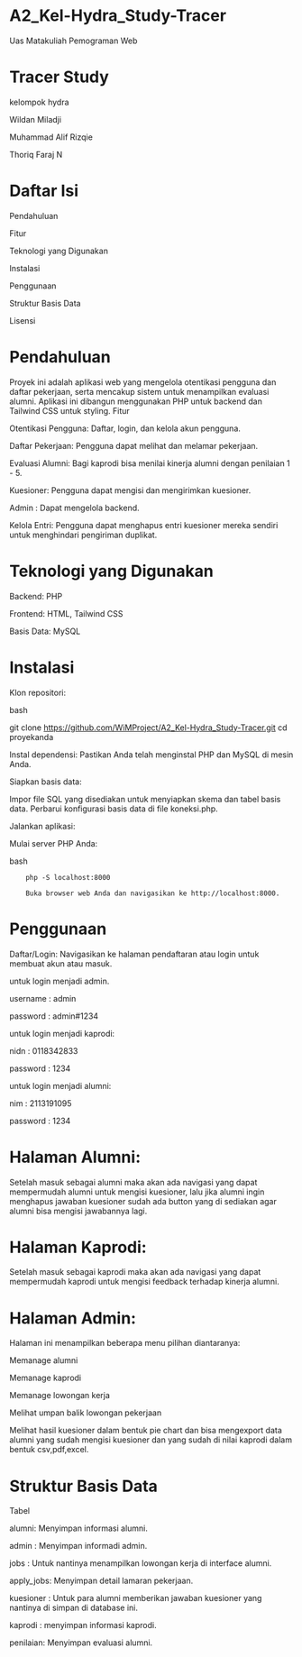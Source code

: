 # A2_Kel-Hydra_Study-Tracer
Uas Matakuliah Pemograman Web
# Tracer Study
kelompok hydra

Wildan Miladji

Muhammad Alif Rizqie

Thoriq Faraj N

# Daftar Isi

Pendahuluan

Fitur

Teknologi yang Digunakan

Instalasi

Penggunaan

Struktur Basis Data

Lisensi

# Pendahuluan

Proyek ini adalah aplikasi web yang mengelola otentikasi pengguna dan daftar pekerjaan, serta mencakup sistem untuk menampilkan evaluasi alumni. Aplikasi ini dibangun menggunakan PHP untuk backend dan Tailwind CSS untuk styling.
Fitur

Otentikasi Pengguna: Daftar, login, dan kelola akun pengguna.

Daftar Pekerjaan: Pengguna dapat melihat dan melamar pekerjaan.

Evaluasi Alumni: Bagi kaprodi bisa menilai kinerja alumni dengan penilaian 1 - 5.

Kuesioner: Pengguna dapat mengisi dan mengirimkan kuesioner.

Admin : Dapat mengelola backend.

Kelola Entri: Pengguna dapat menghapus entri kuesioner mereka sendiri untuk menghindari pengiriman duplikat.

# Teknologi yang Digunakan
Backend: PHP

Frontend: HTML, Tailwind CSS

Basis Data: MySQL

# Instalasi

Klon repositori:

bash

git clone https://github.com/WiMProject/A2_Kel-Hydra_Study-Tracer.git
cd proyekanda

Instal dependensi:
Pastikan Anda telah menginstal PHP dan MySQL di mesin Anda.

Siapkan basis data:

Impor file SQL yang disediakan untuk menyiapkan skema dan tabel basis data.
Perbarui konfigurasi basis data di file koneksi.php.

Jalankan aplikasi:

Mulai server PHP Anda:

bash

        php -S localhost:8000

        Buka browser web Anda dan navigasikan ke http://localhost:8000.

# Penggunaan

Daftar/Login:
Navigasikan ke halaman pendaftaran atau login untuk membuat akun atau masuk.

untuk login menjadi admin.

username : admin

password : admin#1234

untuk login menjadi kaprodi:

nidn : 0118342833

password : 1234

untuk login menjadi alumni:

nim : 2113191095

password : 1234

# Halaman Alumni:
Setelah masuk sebagai alumni maka akan ada navigasi yang dapat mempermudah alumni untuk mengisi kuesioner, lalu jika alumni ingin menghapus jawaban kuesioner sudah ada button yang di sediakan agar alumni bisa mengisi jawabannya lagi.
# Halaman Kaprodi:
Setelah masuk sebagai kaprodi maka akan ada navigasi yang dapat mempermudah kaprodi untuk mengisi feedback terhadap kinerja alumni.
# Halaman Admin:
Halaman ini menampilkan beberapa menu pilihan diantaranya:

Memanage alumni

Memanage kaprodi

Memanage lowongan kerja

Melihat umpan balik lowongan pekerjaan

Melihat hasil kuesioner dalam bentuk pie chart dan bisa mengexport data alumni yang sudah mengisi kuesioner dan yang sudah di nilai kaprodi dalam bentuk csv,pdf,excel.

# Struktur Basis Data
Tabel

alumni: Menyimpan informasi alumni.

admin : Menyimpan informadi admin.

jobs : Untuk nantinya menampilkan lowongan kerja di interface alumni.

apply_jobs: Menyimpan detail lamaran pekerjaan.

kuesioner : Untuk para alumni memberikan jawaban kuesioner yang nantinya di simpan di database ini.

kaprodi : menyimpan informasi kaprodi.

penilaian: Menyimpan evaluasi alumni.
